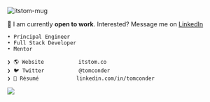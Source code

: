 ![itstom-mug](https://github.com/tomconder/tomconder/assets/392266/bab09eaf-1d3a-47a1-a17c-4f6636e14102)

🌱 I am currently **open to work**. Interested? Message me on [LinkedIn](https://linkedin.com/in/tomconder)

```
• Principal Engineer
• Full Stack Developer 
• Mentor

❯ 🌎 Website           itstom.co
❯ 🐦 Twitter           @tomconder
❯ 👔 Résumé            linkedin.com/in/tomconder
```
<a href="https://skillicons.dev">
<img src="https://go-skill-icons.vercel.app/api/icons?i=angular,ansible,aws,azure,babel,bash,bootstrap,bsd,c,clion,cloudflare,cmake,cpp,css,docker,dynamodb,fastapi,figma,flask,git,github,githubactions,gitlab,go,html,huggingface,idea,java,jenkins,jest,js,jupyter,kaggle,kotlin,kubernetes,langchain,linux,mongodb,mysql,nginx,nodejs,npm,ollama,postgres,py,react,redis,redux,s3,sass,spring,sqlite,terraform,typescript,vite,vitest,vscode&perline=19" />
</a>
